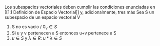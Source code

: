 Los subespacios vectoriales deben cumplir las condiciones enunciadas en [[1.1 Definición de Espacio Vectorial]] y, adicionalmente, tres más
Sea S un subespacio de un espacio vectorial V

1. S no es vacio / $0_v \in S$
2. Si u y v pertenecen a S entonces u+v pertenece a S
3. $u \in S$ y $\lambda \in R$: $u* \lambda \in S$ 

